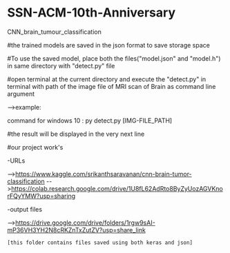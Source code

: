 # SSN-ACM-10th-Anniversary
CNN_brain_tumour_classification

#the trained models are saved in the json format to save storage space

#To use the saved model, place both the files("model.json" and "model.h") in same directory with "detect.py" file

#open terminal at the current directory and execute the "detect.py" in terminal with path of the image file of MRI scan of Brain as command line argument

  -->example: 

command for windows 10 : py detect.py [IMG-FILE_PATH]

#the result will be displayed in the very next line

#our project work's 

  -URLs

  -->https://www.kaggle.com/srikanthsaravanan/cnn-brain-tumor-classification
  -->https://colab.research.google.com/drive/1U8fL62AdRto8ByZyUozAGVKnorFQyYMW?usp=sharing
  
  -output files
  
  -->https://drive.google.com/drive/folders/1rgw9sAI-mP36VH3YH2N8cRKZnTxZutZV?usp=share_link
    
    [this folder contains files saved using both keras and json]

